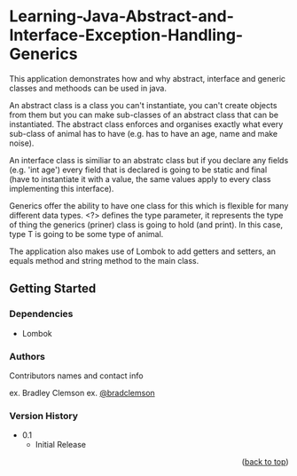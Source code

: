 # Learning-Java-Abstract-and-Interface-Exception-Handling-Generics

This application demonstrates how and why abstract, interface and generic classes and methoods can be used in java. 

An abstract class is a class you can't instantiate, you can't create objects from them but you can make sub-classes of an abstract class that can be instantiated. The abstract class enforces and organises exactly what every sub-class of animal has to have (e.g. has to have an age, name and make noise). 

An interface class is similiar to an abstratc class but if you declare any fields (e.g. 'int age') every field that is declared is going to be static and final (have to instantiate it with a value, the same values apply to every class implementing this interface). 

Generics offer the ability to have one class for this which is flexible for many different data types. <?> defines the type parameter, it represents the type of thing the generics (priner) class is going to hold (and print). In this case, type T is going to be some type of animal. 

The application also makes use of Lombok to add getters and setters, an equals method and string method to the main class. 

## Getting Started

### Dependencies

* Lombok

### Authors

Contributors names and contact info

ex. Bradley Clemson 
ex. [@bradclemson](https://twitter.com/bradclemson)

### Version History

* 0.1
    * Initial Release


<p align="right">(<a href="#top">back to top</a>)</p>


